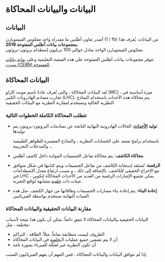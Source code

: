 # البيانات والبيانات المحاكاة

## البيانات <a id="data"></a>

أصدر تعاون أطلس ما مقدراه واحد معكوس الفيمتوبارن \(1 / fb\) من البيانات. يُعرف هذا **بمجموعات بيانات أطلس المفتوحة 2016.**   
معكوس الفيمتوبارن الواحد يعادل حوالي 100 تريليون إصطدام بروتون-بروتون. 

تتوفر مجموعات بيانات أطلس المفتوحة على هذه المنصة التعليمية وعلى [بوابة بيانات سيرن \(CERN\) المفتوحة](http://opendata.cern.ch/education/ATLAS).

## البيانات المحاكاة <a id="simulated-data"></a>

تُعد البيانات المحاكاة ، والتي تُعرف عادةً باسم مونت كارلو \(MC\) ، ميزة أساسية في تجارب مصادم الهادرونات الكبير \(LHC\). يتم محاكاة هذه الأحداث باستخدام النماذج النظرية الحالية وتستخدم لمقارنة النظرية مع البيانات الحقيقية.

### تتطلب المحاكاة الكاملة الخطوات التالية <a id="the-full-simulation-requires-the-following-steps"></a>

*  **توليد** [**الأحداث**](https://alhassan-amel.gitbook.io/workspace/get-started-hep/untitled/glossary#event): الحالات الهادرونية النهائية الناتجة عن تصادمات البروتون-بروتون يتم توليدها

   باستخدام برامج تعتمد على الحسابات النظرية ، والنماذج المفسرة للظواهر الطبيعية ، والمدخلات التجريبية.

* **محاكاة الكاشف**: يتم محاكاة تفاعل الجسيمات المولدة داخل كاشف أطلس.
* **الرقمنة**:  تُستَمَد إستجابة الكاشف من تفاعل الجسيمات ويتم كتابتها في شكل متوافق مع الإخراج الحقيقي للكاشف. بالإضافة إلى ذلك ، و بسبب ارتفاع معدل الإصطدامات في LHC ، يمكن تجميع الإشارات الرقمية من العديد من الأحداث المحاكاة لتكوين عينات ذات [خلفية](https://alhassan-amel.gitbook.io/workspace/get-started-hep/untitled/glossary#background) مشابهة لواقع التجربة.
* **إعادة البناء**: يتم إعادة بناء مسارات الجسيمات وطاقاتها من جهاز الكشف. مثل هذه العينات النهائية تستخدم بواسطة الفيزيائيين.

### مقارنة البيانات الحقيقية والبيانات المحاكاة <a id="comparing-real-data-and-simulated-data"></a>

البيانات الحقيقية والبيانات المحاكاة لا تتفق دائماً. يمكن أن يكون هذا نتيجة لأسباب مختلفة ، مثل:

* الظروف ليست متطابقة تماماً. مثلاً؛ الطاقة ، التراكم 
* أن لا يتم تضمين جميع عمليات الـ[خلفية](https://alhassan-amel.gitbook.io/workspace/get-started-hep/untitled/glossary#background) في البيانات المحاكاة
* أن تكون النظرية غير مُمَثِّلة للفيزياء بصورة تامة

إذا لم تتوافق البيانات والبيانات المحاكاة ، فمن المهم أن يفهم الفيزيائيون السبب.

